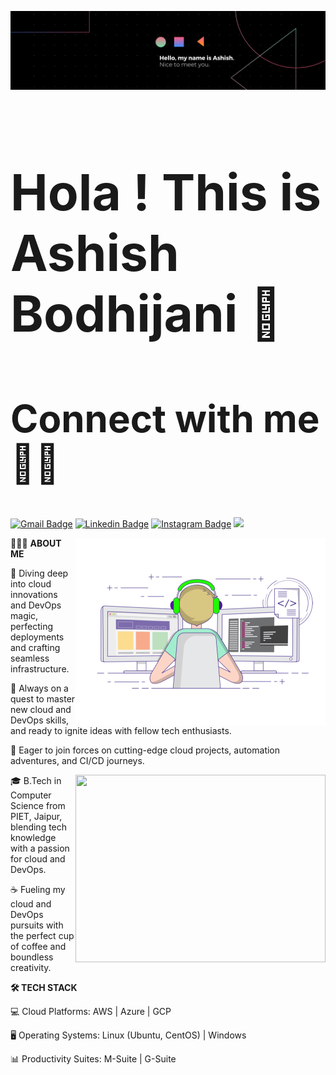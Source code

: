 <p><a href="https://aahevolution.github.io/AshishBodhijanigithub.io/#top">
<img src="https://github.com/aahevolution/AshishBodhijanigithub.io/blob/main/images/Ashish%20(2).png"  width="auto" height="auto">
</a></p>

<h1 style="font-size:80px">Hola ! This is Ashish Bodhijani 👋</h1>
<h2 style="font-size:60px">Connect with me 🤝🏻</h2>

[![Gmail Badge](https://img.shields.io/badge/bodhijaniashish@gmail.com-30302f?style=flat&logo=Gmail&logoColor=white)](mailto:bodhijaniashish@gmail.com)
[![Linkedin Badge](https://img.shields.io/badge/ashish-bodhijani-30302f?style=flat&logo=linkedin)](https://www.linkedin.com/in/ashish-bodhijani-4b3579229/)
[![Instagram Badge](https://img.shields.io/badge/AshishBodhijani-30302f?style=flat&logo=instagram)](https://www.instagram.com/the_contemplation_beast/)
![](https://komarev.com/ghpvc/?username=aahevolution)


<img align="right" src="https://github.com/aahevolution/aahevolution/blob/main/gif3.gif" width="400" height="300" >


👨🏻‍💻   **ABOUT ME**       

🔭 Diving deep into cloud innovations and DevOps magic, perfecting deployments and crafting seamless infrastructure.

🌱 Always on a quest to master new cloud and DevOps skills, and ready to ignite ideas with fellow tech enthusiasts.

👯 Eager to join forces on cutting-edge cloud projects, automation adventures, and CI/CD journeys.

<img align="right"  src = "https://github-readme-stats.vercel.app/api?username=aahevolution&&show_icons=true&title_color=#D5D4DF&icon_color=bb2acf&text_color=daf7dc&bg_color=151515" width="400" height="300">

🎓 B.Tech in Computer Science from PIET, Jaipur, blending tech knowledge with a passion for cloud and DevOps.

☕ Fueling my cloud and DevOps pursuits with the perfect cup of coffee and boundless creativity.


 
**🛠 TECH STACK**

💻 Cloud Platforms: AWS | Azure | GCP

🖥 Operating Systems: Linux (Ubuntu, CentOS) | Windows

📊 Productivity Suites: M-Suite | G-Suite







